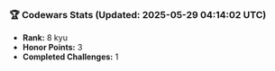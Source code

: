 ### 🏆 Codewars Stats (Updated: 2025-05-29 04:14:02 UTC)

- **Rank:** 8 kyu
- **Honor Points:** 3
- **Completed Challenges:** 1
